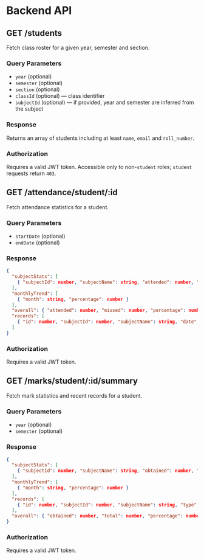 # Backend API

## GET /students

Fetch class roster for a given year, semester and section.

### Query Parameters
- `year` (optional)
- `semester` (optional)
- `section` (optional)
- `classId` (optional) — class identifier
- `subjectId` (optional) — if provided, year and semester are inferred from the subject

### Response
Returns an array of students including at least `name`, `email` and `roll_number`.

### Authorization
Requires a valid JWT token. Accessible only to non-`student` roles; `student` requests return `403`.

## GET /attendance/student/:id

Fetch attendance statistics for a student.

### Query Parameters
- `startDate` (optional)
- `endDate` (optional)

### Response
```json
{
  "subjectStats": [
    { "subjectId": number, "subjectName": string, "attended": number, "total": number, "percentage": number }
  ],
  "monthlyTrend": [
    { "month": string, "percentage": number }
  ],
  "overall": { "attended": number, "missed": number, "percentage": number },
  "records": [
    { "id": number, "subjectId": number, "subjectName": string, "date": string, "present": boolean, "period": number, "markedBy": number, "markedByName": string }
  ]
}
```

### Authorization
Requires a valid JWT token.

## GET /marks/student/:id/summary

Fetch mark statistics and recent records for a student.

### Query Parameters
- `year` (optional)
- `semester` (optional)

### Response
```json
{
  "subjectStats": [
    { "subjectId": number, "subjectName": string, "obtained": number, "total": number, "percentage": number }
  ],
  "monthlyTrend": [
    { "month": string, "percentage": number }
  ],
  "records": [
    { "id": number, "subjectId": number, "subjectName": string, "type": string, "marks": number, "maxMarks": number, "date": string }
  ],
  "overall": { "obtained": number, "total": number, "percentage": number }
}
```

### Authorization
Requires a valid JWT token.

